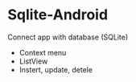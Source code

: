 # Sqlite-Android

Connect app with database (SQLite)

- Context menu
- ListView
- Instert, update, detele


